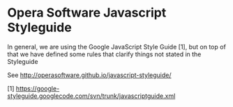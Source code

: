 Opera Software Javascript Styleguide
===================================

In general, we are using the Google JavaScript Style Guide [1], but on top of that we have defined some rules that clarify things not stated in the Styleguide

See http://operasoftware.github.io/javascript-styleguide/

[1] https://google-styleguide.googlecode.com/svn/trunk/javascriptguide.xml
